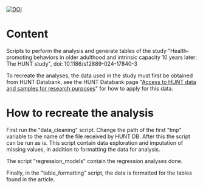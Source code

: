 [![DOI](https://zenodo.org/badge/736318316.svg)](https://zenodo.org/doi/10.5281/zenodo.10495184)

# Content
Scripts to perform the analysis and generate tables of the study "Health-promoting behaviors in older adulthood and intrinsic capacity 10 years later: The HUNT study", doi: 10.1186/s12889-024-17840-3

To recreate the analyses, the data used in the study must first be obtained from HUNT Databank, see the HUNT Databank page "[Access to HUNT data and samples for research purposes](https://www.ntnu.edu/hunt/data)" for how to apply for this data.

# How to recreate the analysis
First run the "data_cleaning" script. Change the path of the first "tmp" variable to the name of the file received by HUNT DB. After this the script can be run as is. This script contain data exploration and imputation of missing values, in addition to formatting the data for analysis.

The script "regression_models" contain the regression analyses done.

Finally, in the "table_formatting" script, the data is formatted for the tables found in the article.


